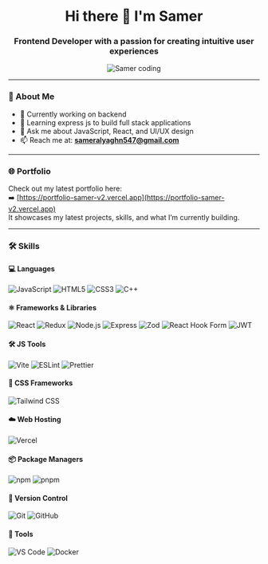 <h1 align="center">Hi there 👋 I'm Samer</h1>

<h3 align="center">Frontend Developer with a passion for creating intuitive user experiences</h3>

<p align="center">
  <img align="center" alt="Samer coding" src="https://cdn.dribbble.com/users/1059583/screenshots/4171367/coding-freak.gif">
</p>

---

### 🚀 About Me

- 🔭 Currently working on backend 
- 🌱 Learning express js to build full stack applications 
- 💬 Ask me about JavaScript, React, and UI/UX design
- 📫 Reach me at: **sameralyaghn547@gmail.com**

---

### 🌐 Portfolio

Check out my latest portfolio here:  
➡️ [https://portfolio-samer-v2.vercel.app](https://portfolio-samer-v2.vercel.app)  
It showcases my latest projects, skills, and what I’m currently building.

---

### 🛠️ Skills

#### 💻 Languages
![JavaScript](https://img.shields.io/badge/-JavaScript-F7DF1E?style=flat-square&logo=javascript&logoColor=black)
![HTML5](https://img.shields.io/badge/-HTML5-E34F26?style=flat-square&logo=html5&logoColor=white)
![CSS3](https://img.shields.io/badge/-CSS3-1572B6?style=flat-square&logo=css3&logoColor=white)
![C++](https://img.shields.io/badge/-C%2B%2B-00599C?style=flat-square&logo=c%2B%2B&logoColor=white)

#### ⚛️ Frameworks & Libraries
![React](https://img.shields.io/badge/-React-61DAFB?style=flat-square&logo=react&logoColor=black)
![Redux](https://img.shields.io/badge/-Redux-764ABC?style=flat-square&logo=redux&logoColor=white)
![Node.js](https://img.shields.io/badge/-Node.js-339933?style=flat-square&logo=node.js&logoColor=white)
![Express](https://img.shields.io/badge/-Express-000000?style=flat-square&logo=express&logoColor=white)
![Zod](https://img.shields.io/badge/-Zod-3C3C3C?style=flat-square&logo=typescript&logoColor=white)
![React Hook Form](https://img.shields.io/badge/-React_Hook_Form-EC5990?style=flat-square&logo=react&logoColor=white)
![JWT](https://img.shields.io/badge/-JWT-black?style=flat-square&logo=JSON&logoColor=white)


#### 🛠️ JS Tools
![Vite](https://img.shields.io/badge/-Vite-646CFF?style=flat-square&logo=vite&logoColor=white)
![ESLint](https://img.shields.io/badge/-ESLint-4B32C3?style=flat-square&logo=eslint&logoColor=white)
![Prettier](https://img.shields.io/badge/-Prettier-F7B93E?style=flat-square&logo=prettier&logoColor=black)

#### 🎨 CSS Frameworks
![Tailwind CSS](https://img.shields.io/badge/-Tailwind_CSS-38B2AC?style=flat-square&logo=tailwind-css&logoColor=white)

#### ☁️ Web Hosting
![Vercel](https://img.shields.io/badge/-Vercel-000000?style=flat-square&logo=vercel&logoColor=white)

#### 📦 Package Managers
![npm](https://img.shields.io/badge/-npm-CB3837?style=flat-square&logo=npm&logoColor=white)
![pnpm](https://img.shields.io/badge/-pnpm-F69220?style=flat-square&logo=pnpm&logoColor=white)

#### 🔐 Version Control
![Git](https://img.shields.io/badge/-Git-F05032?style=flat-square&logo=git&logoColor=white)
![GitHub](https://img.shields.io/badge/-GitHub-181717?style=flat-square&logo=github&logoColor=white)

#### 🧪 Tools
![VS Code](https://img.shields.io/badge/-VS_Code-007ACC?style=flat-square&logo=visual-studio-code&logoColor=white)
![Docker](https://img.shields.io/badge/-Docker-2496ED?style=flat-square&logo=docker&logoColor=white)
